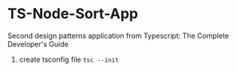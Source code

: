 # TS-Node-Sort-App
 Second  design patterns application from Typescript: The Complete Developer's Guide

1. create tsconfig file
`tsc --init`
